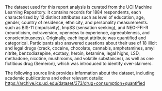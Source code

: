 The dataset used for this report analysis is curated from the UCI Machine Learning Repository. 
it contains records for 1884 respondents, each characterized by 12 distinct attributes such as level of education, age, gender, country of residence, ethnicity, and personality measurements. 
such as BIS-11 (impulsivity), ImpSS (sensation seeking), and NEO-FFI-R (neuroticism, extraversion, openness to experience, agreeableness, and conscientiousness). 
Originally, each input attribute was quantified and categorical. Participants also answered questions about their use of 18 illicit and legal drugs 
(crack, cocaine, chocolate, cannabis, amphetamines, amyl nitrite, benzodiazepine, ecstasy, heroin, ketamine, legal highs, LSD, methadone, nicotine, mushrooms, and volatile substances), 
as well as one fictitious drug (Semeron), which was introduced to identify over-claimers. 

The following source link provides information about the dataset, including academic publications and other relevant details: 
https://archive.ics.uci.edu/dataset/373/drug+consumption+quantified
